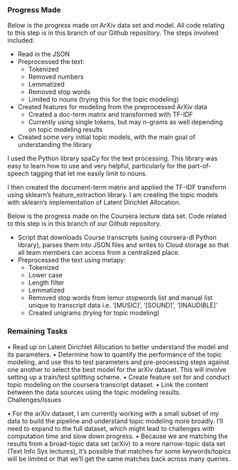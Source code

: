 ### Progress Made

Below is the progress made on ArXiv data set and model. All code relating to this step is in this branch of our Github repository. The steps involved included:

* Read in the JSON
* Preprocessed the text:
    * Tokenized
    * Removed numbers
    * Lemmatized
    * Removed stop words
    * Limited to nouns (trying this for the topic modeling)
* Created features for modeling from the preprocessed ArXiv data
    * Created a doc-term matrix and transformed with TF-IDF
    * Currently using single tokens, but may n-grams as well depending on topic modeling results
* Created some very initial topic models, with the main goal of understanding the library

I used the Python library spaCy for the text processing. This library was easy to learn how to use and very helpful, particularly for the part-of-speech tagging that let me easily limit to nouns. 

I then created the document-term matrix and applied the TF-IDF transform using sklearn’s feature_extraction library. I am creating the topic models with sklearn’s implementation of Latent Dirichlet Allocation.

Below is the progress made on the Coursera lecture data set. Code related to this step is in this branch of our Github repository. 
* Script that downloads Course transcripts (using coursera-dl Python library), parses them into JSON files and writes to Cloud storage so that all team members can access from a centralized place. 
* Preprocessed the text using metapy:
    * Tokenized
    * Lower case
    * Length filter
    * Lemmatized
    * Removed stop words from lemur stopwords list and manual list unique to transcript data i.e. ‘[MUSIC]’, ‘[SOUND]’, ‘[INAUDIBLE]’
    * Created unigrams (trying for topic modeling)

### Remaining Tasks

•	Read up on Latent Dirichlet Allocation to better understand the model and its parameters.
•	Determine how to quantify the performance of the topic modeling, and use this to test parameters and pre-processing steps against one another to select the best model for the arXiv dataset. This will involve setting up a train/test splitting scheme.
•	Create feature set for and conduct topic modeling on the coursera transcript dataset.
•	Link the content between the data sources using the topic modeling results.
Challenges/Issues

•	For the arXiv dataset, I am currently working with a small subset of my data to build the pipeline and understand topic modeling more broadly. I’ll need to expand to the full dataset, which might lead to challenges with computation time and slow down progress.
•	Because we are matching the results from a broad-topic data set (arXiv) to a more narrow-topic data set (Text Info Sys lectures), it’s possible that matches for some keywords/topics will be limited or that we’ll get the same matches back across many queries.   
